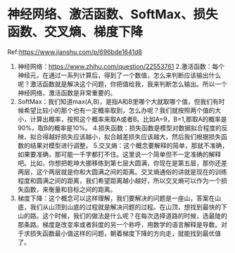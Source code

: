 # 神经网络、激活函数、SoftMax、损失函数、交叉熵、梯度下降

Ref:https://www.jianshu.com/p/696bde1641d8

1. 神经网络：https://www.zhihu.com/question/22553761
2.激活函数：每个神经元，在通过一系列计算后，得到了一个数值，怎么来判断应该输出什么呢？激活函数就是解决这个问题，你把值给我，我来判断怎么输出。所以一个神经网络，激活函数是非常重要的。
3. SoftMax：我们知道max(A,B)，是指A和B里哪个大就取哪个值，但我们有时候希望比较小的那个也有一定概率取到，怎么办呢？我们就按照两个值的大小，计算出概率，按照这个概率来取A或者B。比如A=9，B=1,那取A的概率是90%，取B的概率是10%。
4.损失函数：损失函数是模型对数据拟合程度的反映，拟合得越好损失应该越小，拟合越差损失应该越大，然后我们根据损失函数的结果对模型进行调整。
5.交叉熵：这个概念要解释的简单，那就不准确，如果要准确，那可能一千字都打不住。这里说一个简单但不一定准确的解释吧。比如，你想把乾坤大挪移练到第七层大圆满，你现在是第五层，那你还差两层，这个两层就是你和大圆满之间的距离。交叉熵通俗的讲就是现在的训练程度和圆满之间的距离，我们希望距离越小越好，所以交叉熵可以作为一个损失函数，来衡量和目标之间的距离。
6. 梯度下降：这个概念可以这样理解，我们要解决的问题是一座山，答案在山底，我们从山顶到山底的过程就是解决问题的过程。在山顶，想找到最快的下山的路。这个时候，我们的做法是什么呢？在每次选择道路的时候，选最陡的那条路。梯度是改变率或者斜度的另一个称呼，用数学的语言解释是导数。对于求损失函数最小值这样的问题，朝着梯度下降的方向走，就能找到最优值了。

